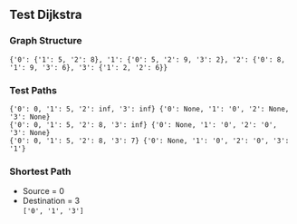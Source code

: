 ## Test Dijkstra

### Graph Structure 
```{'0': {'1': 5, '2': 8}, '1': {'0': 5, '2': 9, '3': 2}, '2': {'0': 8, '1': 9, '3': 6}, '3': {'1': 2, '2': 6}}```

### Test Paths
```{'0': 0, '1': 5, '2': inf, '3': inf} {'0': None, '1': '0', '2': None, '3': None}``` <br>
```{'0': 0, '1': 5, '2': 8, '3': inf} {'0': None, '1': '0', '2': '0', '3': None}```<br>
```{'0': 0, '1': 5, '2': 8, '3': 7} {'0': None, '1': '0', '2': '0', '3': '1'}```

### Shortest Path
- Source = 0 
- Destination = 3<br>
```['0', '1', '3']```